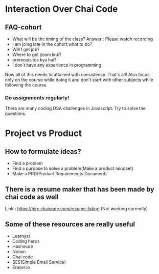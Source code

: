 # Interaction Over Chai Code

## FAQ-cohort

* What will be the timing of the class?
   Answer : Please watch recording
* I am joing late in the cohort,what to do?
* Will I get job?
* Where to get zoom link?
* prerequisites kya hai?
* I don't have any experience in programming

Now all of this needs to attained with consistency. That's all!
Also focus only on the course while doing it and don't start with other subjects while following the course.

### Do assignments regularly!

There are many coding DSA challenges in Javascript. Try to solve the questions. 

# Project vs Product

## How to formulate ideas?

* Find a problem
* Find a purpose to solve a problem(Make a product mindset)
* Make a PRD(Product Requirements Document)

## There is a resume maker that has been made by chai code as well 

Link : https://hire.chaicode.com/resume-listing
(Not working currently)

## Some of these resources are really useful

* Learnyst
* Coding heros
* Hashnode
* Notion
* Chai code 
* SES(Simple Email Service)
* Eraser.io
